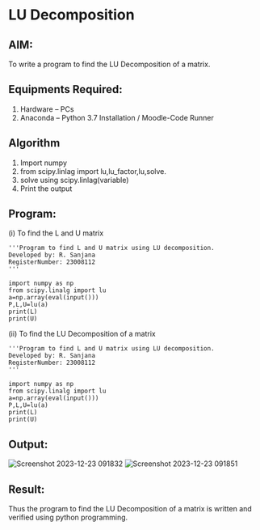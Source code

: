 # LU Decomposition 

## AIM:
To write a program to find the LU Decomposition of a matrix.

## Equipments Required:
1. Hardware – PCs
2. Anaconda – Python 3.7 Installation / Moodle-Code Runner

## Algorithm
1. Import numpy
2. from scipy.linlag import lu,lu_factor,lu,solve.
3. solve using scipy.linlag(variable)
4. Print the output 

## Program:
(i) To find the L and U matrix
```
'''Program to find L and U matrix using LU decomposition.
Developed by: R. Sanjana
RegisterNumber: 23008112
'''

import numpy as np
from scipy.linalg import lu
a=np.array(eval(input()))
P,L,U=lu(a)
print(L)
print(U)
```
(ii) To find the LU Decomposition of a matrix
```
'''Program to find L and U matrix using LU decomposition.
Developed by: R. Sanjana
RegisterNumber: 23008112
'''

import numpy as np
from scipy.linalg import lu
a=np.array(eval(input()))
P,L,U=lu(a)
print(L)
print(U)
```

## Output:
![Screenshot 2023-12-23 091832](https://github.com/Sanjaikee/LU-Decomposition/assets/150231888/466be5e1-1328-40fc-ae48-b4a70974ee3a)
![Screenshot 2023-12-23 091851](https://github.com/Sanjaikee/LU-Decomposition/assets/150231888/c8ddbeb6-21e2-4298-a067-99593410a2a9)





## Result:
Thus the program to find the LU Decomposition of a matrix is written and verified using python programming.

